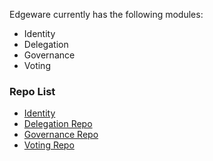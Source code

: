 Edgeware currently has the following modules:

* Identity
* Delegation
* Governance
* Voting

### Repo List
* [Identity](https://github.com/hicommonwealth/edgeware-node/tree/master/modules/edge-identity)
* [Delegation Repo](https://github.com/hicommonwealth/edgeware-node/tree/master/modules/edge-delegation)
* [Governance Repo](https://github.com/hicommonwealth/edgeware-node/tree/master/modules/edge-governance)
* [Voting Repo](https://github.com/hicommonwealth/edgeware-node/tree/master/modules/edge-voting)